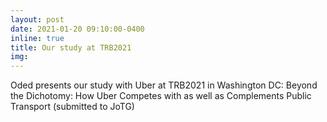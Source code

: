 ```yaml
---
layout: post
date: 2021-01-20 09:10:00-0400
inline: true
title: Our study at TRB2021
img:
---
```


Oded presents our study with Uber at TRB2021 in Washington DC: Beyond the Dichotomy: How Uber Competes with as well as Complements Public Transport (submitted to JoTG)
